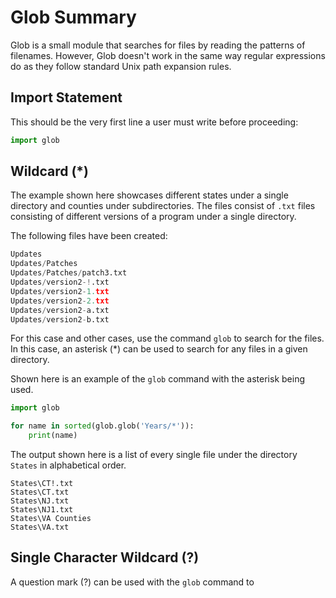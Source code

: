 # Glob Summary
 
Glob is a small module that searches for files by reading the patterns of filenames.
However, Glob doesn't work in the same way regular expressions do as they follow
standard Unix path expansion rules.

## Import Statement

This should be the very first line a user must write before proceeding:

```python
import glob
```

## Wildcard (*)

The example shown here showcases different states under a single directory and 
counties under subdirectories. The files consist of `.txt` files consisting of 
different versions of a program under a single directory.

The following files have been created:
```python
Updates
Updates/Patches
Updates/Patches/patch3.txt
Updates/version2-!.txt
Updates/version2-1.txt
Updates/version2-2.txt
Updates/version2-a.txt
Updates/version2-b.txt

```

For this case and other cases, use the command `glob` to search for the files.
In this case, an asterisk (*) can be used to search for any files in a given
directory. 

Shown here is an example of the `glob` command with the asterisk being used.

```python
import glob

for name in sorted(glob.glob('Years/*')):
    print(name)
```

The output shown here is a list of every single file under the directory `States`
in alphabetical order.

```
States\CT!.txt
States\CT.txt
States\NJ.txt
States\NJ1.txt
States\VA Counties
States\VA.txt
```

## Single Character Wildcard (?)

A question mark (?) can be used with the `glob` command to 